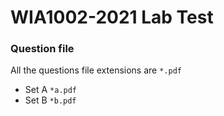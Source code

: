 # WIA1002-2021 Lab Test

### Question file
All the questions file extensions are `*.pdf`

- Set A `*a.pdf`
- Set B `*b.pdf`
